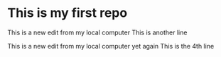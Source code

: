 # This is my first repo

This is a new edit from my local computer
This is another line

This is a new edit from my local computer yet again
This is the 4th line
